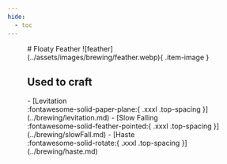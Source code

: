 ```yaml
---
hide:
  - toc
---
```

<figure markdown="1">
# Floaty Feather
![feather](../assets/images/brewing/feather.webp){ .item-image }

## Used to craft

<div class="grid cards" markdown>
- [Levitation <br />:fontawesome-solid-paper-plane:{ .xxxl .top-spacing }](../brewing/levitation.md)
- [Slow Falling <br />:fontawesome-solid-feather-pointed:{ .xxxl .top-spacing }](../brewing/slowFall.md)
- [Haste <br />:fontawesome-solid-rotate:{ .xxxl .top-spacing }](../brewing/haste.md)
</div>
</figure>